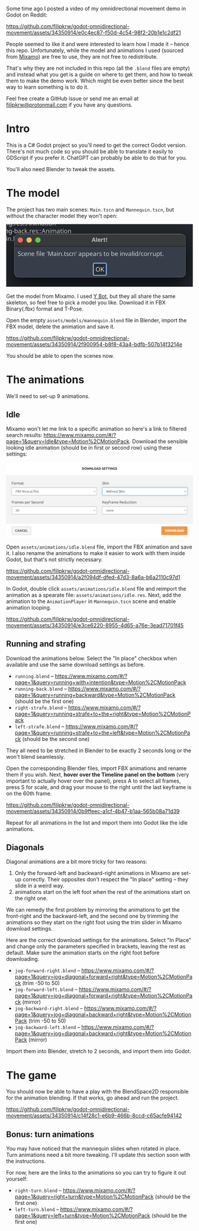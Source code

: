 Some time ago I posted a video of my omnidirectional movement demo in Godot on Reddit:

https://github.com/filipkrw/godot-omnidirectional-movement/assets/34350914/e0c4ec87-f50d-4c54-98f2-20b1e1c2df21

People seemed to like it and were interested to learn how I made it – hence this repo. Unfortunately, while the model and animations I used (sourced from [Mixamo](https://www.mixamo.com/)) are free to use, they are not free to redistribute.

That's why they are not included in this repo (all the `.blend` files are empty) and instead what you get is a guide on where to get them, and how to tweak them to make the demo work. Which might be even better since the best way to learn something is to do it.

Feel free create a GitHub issue or send me an email at filipkrw@protonmail.com if you have any questions.

# Intro

This is a C# Godot project so you'll need to get the correct Godot version. There's not much code so you should be able to translate it easily to GDScript if you prefer it. ChatGPT can probably be able to do that for you.

You'll also need Blender to tweak the assets.

# The model

The project has two main scenes: `Main.tscn` and `Mannequin.tscn`, but without the character model they won't open:

![Scene corrupted](media/1-scene-corrupted.png)

Get the model from Mixamo. I used [Y Bot](https://www.mixamo.com/#/?page=1&query=Y+Bot&type=Character), but they all share the same skeleton, so feel free to pick a model you like. Download it in FBX Binary(.fbx) format and T-Pose.

Open the empty `assets/models/mannequin.blend` file in Blender, import the FBX model, delete the animation and save it.

https://github.com/filipkrw/godot-omnidirectional-movement/assets/34350914/2f900954-b8f8-43a4-bdfb-507b14f3214e

You should be able to open the scenes now.

# The animations

We'll need to set-up 9 animations.

## Idle

Mixamo won't let me link to a specific animation so here's a link to filtered search results: https://www.mixamo.com/#/?page=1&query=Idle&type=Motion%2CMotionPack. Download the sensible looking idle animation (should be in first or second row) using these settings:

![Animation download](media/3-animation-download.png)

Open `assets/animations/idle.blend` file, import the FBX animation and save it. I also rename the animations to make it easier to work with them inside Godot, but that's not strictly necessary.

https://github.com/filipkrw/godot-omnidirectional-movement/assets/34350914/a2f094df-dfed-47d3-8a6a-b6a2110c97d1

In Godot, double click `assets/animations/idle.blend` file and reimport the animation as a spearate file: `assets/animations/idle.res`. Next, add the animation to the `AnimationPlayer` in `Mannequin.tscn` scene and enable animation looping.

https://github.com/filipkrw/godot-omnidirectional-movement/assets/34350914/e3ce6220-8955-4d65-a76e-3ead71701f45

## Running and strafing

Download the animations below. Select the "In place" checkbox when available and use the same download settings as before.

- `running.blend` – https://www.mixamo.com/#/?page=1&query=running+with+intention&type=Motion%2CMotionPack
- `running-back.blend` – https://www.mixamo.com/#/?page=1&query=running+backward&type=Motion%2CMotionPack (should be the first one)
- `right-strafe.blend` – https://www.mixamo.com/#/?page=1&query=running+strafe+to+the+right&type=Motion%2CMotionPack
- `left-strafe.blend` – https://www.mixamo.com/#/?page=1&query=running+strafe+to+the+left&type=Motion%2CMotionPack (should be the second one)

They all need to be stretched in Blender to be exactly 2 seconds long or the won't blend seamlessly.

Open the corresponding Blender files, import FBX animations and rename them if you wish. Next, **hover over the Timeline panel on the bottom** (very important to actually hover over the panel), press A to select all frames, press S for scale, and drag your mouse to the right until the last keyframe is on the 60th frame.

https://github.com/filipkrw/godot-omnidirectional-movement/assets/34350914/0b9ffeec-a1cf-4b47-b1aa-565b08a71d39

Repeat for all animations in the list and import them into Godot like the idle animations.

## Diagonals

Diagonal animations are a bit more tricky for two reasons:

1. Only the forward-left and backward-right animations in Mixamo are set-up correctly. Their opposites don't respect the "In place" setting – they slide in a weird way.
2. animations start on the left foot when the rest of the animations start on the right one.

We can remedy the first problem by mirroring the animations to get the front-right and the backward-left, and the second one by trimming the animations so they start on the right foot using the trim slider in Mixamo download settings.

Here are the correct download settings for the animations. Select "In Place" and change only the parameters specified in brackets, leaving the rest as default. Make sure the animation starts on the right foot before downloading.

- `jog-forward-right.blend` – https://www.mixamo.com/#/?page=1&query=jog+diagonal+forward+right&type=Motion%2CMotionPack (trim -50 to 50)
- `jog-forward-left.blend` – https://www.mixamo.com/#/?page=1&query=jog+diagonal+forward+right&type=Motion%2CMotionPack (mirror)
- `jog-backward-right.blend` – https://www.mixamo.com/#/?page=1&query=jog+diagonal+backward+right&type=Motion%2CMotionPack (trim -50 to 50)
- `jog-backward-left.blend` – https://www.mixamo.com/#/?page=1&query=jog+diagonal+backward+right&type=Motion%2CMotionPack (mirror)

Import them into Blender, stretch to 2 seconds, and import them into Godot.

# The game

You should now be able to have a play with the BlendSpace2D responsible for the animation blending. If that works, go ahead and run the project.

https://github.com/filipkrw/godot-omnidirectional-movement/assets/34350914/c14f28c1-e6b9-466b-8ccd-c65acfe94142

## Bonus: turn animations

You may have noticed that the mannequin slides when rotated in place. Turn animations need a bit more tweaking. I'll update this section soon with the instructions.

For now, here are the links to the animations so you can try to figure it out yourself:

- `right-turn.blend` – https://www.mixamo.com/#/?page=1&query=right+turn&type=Motion%2CMotionPack (should be the first one)
- `left-turn.blend` – https://www.mixamo.com/#/?page=1&query=left+turn&type=Motion%2CMotionPack (should be the first one)
